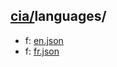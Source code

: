 ## [cia/](https://data.bde-pps.fr/cia/)languages/

- f: [en.json](https://data.bde-pps.fr/cia/languages/en.json)
- f: [fr.json](https://data.bde-pps.fr/cia/languages/fr.json)
